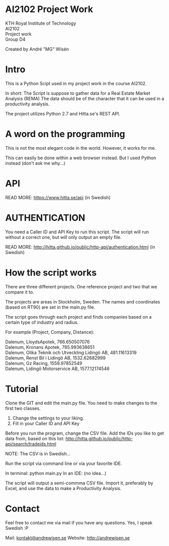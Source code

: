 # AI2102 Project Work
KTH Royal Institute of Technology<br /> 
AI2102<br />
Project work<br />
Group D4<br />

Created by André "MG" Wisén<br />

# Intro
This is a Python Scipt used in my project work in the course AI2102.

In short: The Script is suppose to gather data for a Real Estate Market Analysis (REMA) 
The data should be of the character that it can be used in a productivity analysis. 

The project utilizes Python 2.7 and Hitta.se's REST API.

# A word on the programming
This is not the most elegant code in the world.
However, it works for me.

This can easily be done within a web browser instead. 
But I used Python instead (don't ask me why...)

# API
READ MORE: https://www.hitta.se/api (in Swedish)

# AUTHENTICATION
You need a Caller ID and API Key to run this script.
The script will run without a correct one, but will only output an empty file.

READ MORE: http://hitta.github.io/public/http-api/authentication.html (in Swedish)

# How the script works
There are three different projects.
One reference project and two that we compare it to.

The projects are areas in Stockholm, Sweden.
The names and coordinates (based on RT90) are set in the main.py file.

The script goes through each project and finds companies based on a certain type of industry and radius.

For example (Project, Company, Distance):

Dalenum, LloydsApotek, 766.650507076<br />
Dalenum,	Kronans Apotek, 785.993638651<br />
Dalenum, Olika Teknik och Utveckling Lidingö AB, 481.11613319<br />
Dalenum, Renst Bil i Lidingö AB, 1532.62682999<br />
Dalenum, Gz Racing, 1559.97852549<br />
Dalenum, Lidingö Motorservice AB, 1577.12174546<br />
 
# Tutorial
Clone the GIT and edit the main.py file.
You need to make changes to the first two classes.

1. Change the settings to your liking.
2. Fill in your Caller ID and API Key

Before you run the program, change the CSV file.
Add the IDs you like to get data from, based on this list:
http://hitta.github.io/public/http-api/search/tradeids.html

NOTE: The CSV is in Swedish...

Run the script via command line or via your favorite IDE.

In terminal: python main.py
In an IDE: (no idea...)

The script will output a semi-commma CSV file.
Import it, preferably by Excel, and use the data to make a Productivity Analysis.

# Contact
Feel free to contact me via mail if you have any questions.
Yes, I speak Swedish :P

Mail: kontakt@andrewisen.se
Website: http://andrewisen.se
